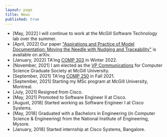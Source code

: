 ```yaml
---
layout: page
title: News
published: true
---
```

- [May, 2022] I will continue to work at the McGill Software Technology lab over the summer.
- [April, 2022] Our paper <a href="https://arxiv.org/abs/2204.06425">"Aspirations and Practice of Model Documentation: Moving the Needle with Nudging and Traceability"</a> is available on arXiv.
- [January, 2022] TA'ing [COMP 303](https://github.com/jin-guo/COMP303_Winter2022) in Winter 2022.
- [November, 2021] I am elected as the <a href="https://csgs.cs.mcgill.ca/?page_id=42">VP Communications</a> for Computer Science Graduate Society at McGill University. 
- [September, 2021] TA'ing [COMP 250](http://www.cim.mcgill.ca/~langer/250.html) in Fall 2021.
- [September, 2021] Starting my MSc program at McGill University, Montreal.
- [July, 2021] Resigned from Cisco.
- [May, 2021] Promoted to Software Engineer II at Cisco.
- [August, 2018] Started working as Software Engineer I at Cisco Systems.
- [May, 2018] Graduated with a Bachelors in Engineering (in Computer Science & Engineering) from the National Institute of Engineering, Mysore.
- [January, 2018] Started internship at Cisco Systems, Bangalore.